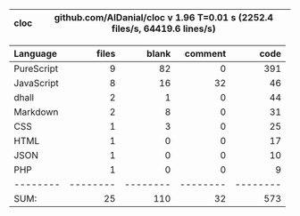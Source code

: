 cloc|github.com/AlDanial/cloc v 1.96  T=0.01 s (2252.4 files/s, 64419.6 lines/s)
--- | ---

Language|files|blank|comment|code
:-------|-------:|-------:|-------:|-------:
PureScript|9|82|0|391
JavaScript|8|16|32|46
dhall|2|1|0|44
Markdown|2|8|0|31
CSS|1|3|0|25
HTML|1|0|0|17
JSON|1|0|0|10
PHP|1|0|0|9
--------|--------|--------|--------|--------
SUM:|25|110|32|573
